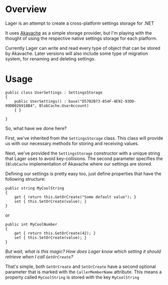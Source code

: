 # Overview

Lager is an attempt to create a cross-platform settings storage for .NET

It uses [Akavache](https://github.com/akavache/Akavache) as a simple storage provider, but I'm playing with the thought of using the respective native settings storage for each platform.

Currently Lager can write and read every type of object that can be stored by Akavache.
Later versions will also include some type of migration system, for renaming and deleting settings.

# Usage

	public class UserSettings : SettingsStorage
	{
		public UserSettings() : base("D5702B73-854F-4E92-93DD-99DB026918B4", BlobCache.UserAccount)
		{ }
		
	}
	
So, what have we done here?

First, we've inherited from the `SettingsStorage` class. 
This class will provide us with our necessary methods for storing and receiving values.

Next, we've provided the `SettingsStorage` constructor with a unique string that Lager uses to avoid key-collisions.
The second parameter specifies the `IBlobCache` implementation of Akavache where our settings are stored.

Defining our settings is pretty easy too, just define properties that have the following structure:

	public string MyCoolString
	{
		get { return this.GetOrCreate("Some default value"); }
		set { this.SetOrCreate(value); }
	}
	
or

	public int MyCoolNumber
	{
		get { return this.GetOrCreate(42); }
		set { this.SetOrCreate(value); }
	}
	
*But wait, what is this magic? How does Lager know which setting it should retrieve when I call `GetOrCreate`?*

That's simple, both `GetOrCreate` and `SetOrCreate` have a second optional parameter that is marked with the `CallerMemberName` attribute.
This means a property called `MyCoolString` is stored with the key `MyCoolString`
